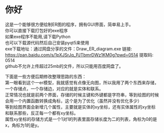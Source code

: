 # 你好
这是一个能够很方便绘制ER图的程序，拥有GUI界面，简单易上手。<br>
你可以直接下载打包好的exe程序<br>
如果exe程序不能用,请下载Python<br>
也可以下载源代码然后自己安装pyqt5来使用<br>
exe下载地址：通过网盘分享的文件：Draw_ER_diagram.exe
链接: https://pan.baidu.com/s/1pXJSrJq_PJTbmrDWz1KM0g?pwd=0514 提取码: 0514
<br>github不允许上传超过25mb的文件，所以只能用百度网盘了。


下面是一些方便后期修改整理思路的东西：<br>
第一眼看到这个一er模型，我就感觉有点像无向图，所以我用了两个东西来存储，一个存储点，一个存储边，对应的就是实体和联系。<br>
正常情况也就是前两个界面，存储的时候主键和外键都是字符串，等到绘图的时候会用一个内置函数转换成角标，这个是为了优化（虽然并没有优化多少）<br>
等到绘图界面会新增几个属性，主要就是实体的xy坐标，还有实体属性的xy坐标和联系那些，反正每一个都有xy坐标。<br>
属性xy坐标的存储方式是一个1对1的列表里面存储长度为二的列表，角标为0的是x，角标为1的是y。<br>

